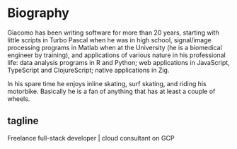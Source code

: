 # Biography

Giacomo has been writing software for more than 20 years, starting with little scripts in Turbo Pascal when he was in high school, signal/image processing programs in Matlab when at the University (he is a biomedical engineer by training), and applications of various nature in his professional life: data analysis programs in R and Python; web applications in JavaScript, TypeScript and ClojureScript; native applications in Zig.

In his spare time he enjoys inline skating, surf skating, and riding his motorbike. Basically he is a fan of anything that has at least a couple of wheels.

## tagline

Freelance full-stack developer | cloud consultant on GCP
